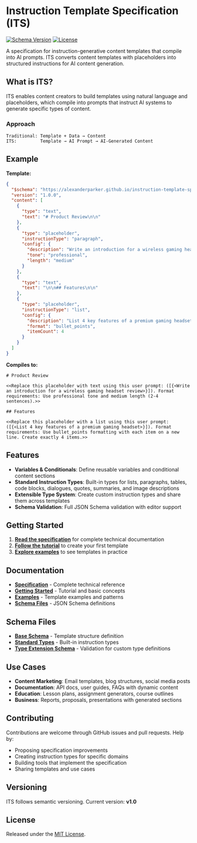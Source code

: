 # Instruction Template Specification (ITS)

[![Schema Version](https://img.shields.io/badge/Schema-v1.0-blue)](https://github.com/alexanderparker/instruction-template-specification)
[![License](https://img.shields.io/badge/License-MIT-green)](LICENSE)

A specification for instruction-generative content templates that compile into AI prompts. ITS converts content templates with placeholders into structured instructions for AI content generation.

## What is ITS?

ITS enables content creators to build templates using natural language and placeholders, which compile into prompts that instruct AI systems to generate specific types of content.

### Approach

```
Traditional: Template + Data → Content
ITS:         Template → AI Prompt → AI-Generated Content
```

## Example

**Template:**

```json
{
  "$schema": "https://alexanderparker.github.io/instruction-template-specification/schema/v1.0/its-base-schema-v1.json",
  "version": "1.0.0",
  "content": [
    {
      "type": "text",
      "text": "# Product Review\n\n"
    },
    {
      "type": "placeholder",
      "instructionType": "paragraph",
      "config": {
        "description": "Write an introduction for a wireless gaming headset review",
        "tone": "professional",
        "length": "medium"
      }
    },
    {
      "type": "text",
      "text": "\n\n## Features\n\n"
    },
    {
      "type": "placeholder",
      "instructionType": "list",
      "config": {
        "description": "List 4 key features of a premium gaming headset",
        "format": "bullet_points",
        "itemCount": 4
      }
    }
  ]
}
```

**Compiles to:**

```
# Product Review

<<Replace this placeholder with text using this user prompt: ([{<Write an introduction for a wireless gaming headset review>}]). Format requirements: Use professional tone and medium length (2-4 sentences).>>

## Features

<<Replace this placeholder with a list using this user prompt: ([{<List 4 key features of a premium gaming headset>}]). Format requirements: Use bullet_points formatting with each item on a new line. Create exactly 4 items.>>
```

## Features

- **Variables & Conditionals**: Define reusable variables and conditional content sections
- **Standard Instruction Types**: Built-in types for lists, paragraphs, tables, code blocks, dialogues, quotes, summaries, and image descriptions
- **Extensible Type System**: Create custom instruction types and share them across templates
- **Schema Validation**: Full JSON Schema validation with editor support

## Getting Started

1. **[Read the specification](https://alexanderparker.github.io/instruction-template-specification/specification.html)** for complete technical documentation
2. **[Follow the tutorial](https://alexanderparker.github.io/instruction-template-specification/getting-started.html)** to create your first template
3. **[Explore examples](https://alexanderparker.github.io/instruction-template-specification/examples.html)** to see templates in practice

## Documentation

- **[Specification](https://alexanderparker.github.io/instruction-template-specification/specification.html)** - Complete technical reference
- **[Getting Started](https://alexanderparker.github.io/instruction-template-specification/getting-started.html)** - Tutorial and basic concepts
- **[Examples](https://alexanderparker.github.io/instruction-template-specification/examples.html)** - Template examples and patterns
- **[Schema Files](https://alexanderparker.github.io/instruction-template-specification/schema/v1.0/)** - JSON Schema definitions

## Schema Files

- **[Base Schema](https://alexanderparker.github.io/instruction-template-specification/schema/v1.0/its-base-schema-v1.json)** - Template structure definition
- **[Standard Types](https://alexanderparker.github.io/instruction-template-specification/schema/v1.0/its-standard-types-v1.json)** - Built-in instruction types
- **[Type Extension Schema](https://alexanderparker.github.io/instruction-template-specification/schema/v1.0/its-type-extension-schema-v1.json)** - Validation for custom type definitions

## Use Cases

- **Content Marketing**: Email templates, blog structures, social media posts
- **Documentation**: API docs, user guides, FAQs with dynamic content
- **Education**: Lesson plans, assignment generators, course outlines
- **Business**: Reports, proposals, presentations with generated sections

## Contributing

Contributions are welcome through GitHub issues and pull requests. Help by:

- Proposing specification improvements
- Creating instruction types for specific domains
- Building tools that implement the specification
- Sharing templates and use cases

## Versioning

ITS follows semantic versioning. Current version: **v1.0**

## License

Released under the [MIT License](LICENSE).
